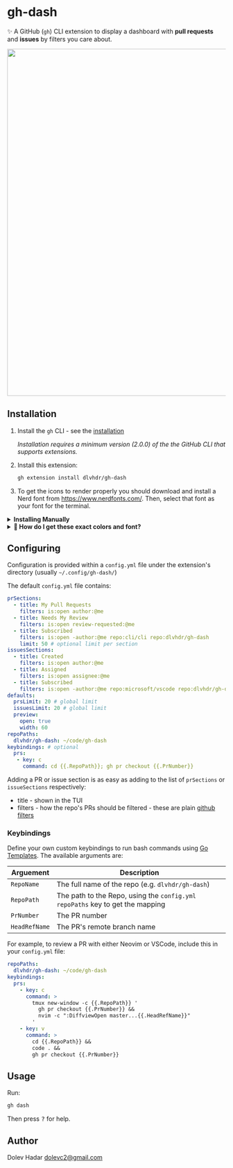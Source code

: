 # gh-dash

✨ A GitHub (`gh`) CLI extension to display a dashboard with **pull requests** and **issues** by filters you care about.

<img width="800px" src="https://raw.githubusercontent.com/dlvhdr/gh-prs/main/demo.gif" />

## Installation

1. Install the `gh` CLI - see the [installation](https://github.com/cli/cli#installation)
   
   _Installation requires a minimum version (2.0.0) of the the GitHub CLI that supports extensions._

2. Install this extension:

   ```sh
   gh extension install dlvhdr/gh-dash
   ```

3. To get the icons to render properly you should download and install a Nerd font from https://www.nerdfonts.com/.
   Then, select that font as your font for the terminal.

<details>
   <summary><strong>Installing Manually</strong></summary>

> If you want to install this extension **manually**, follow these steps:

1. Clone the repo

   ```bash
   # git
   git clone https://github.com/dlvhdr/gh-dash

   # GitHub CLI
   gh repo clone dlvhdr/gh-dash
   ```

2. Cd into it

   ```bash
   cd gh-dash
   ```

3. Install it locally
   ```bash
   gh extension install .
   ```
</details>

<details>
   <summary><strong>🌈 How do I get these exact colors and font?</strong></summary>
   
   > I'm using [Alacritty](https://github.com/alacritty/alacritty) with the [tokyonight theme](https://github.com/folke/tokyonight.nvim) and the [Fira Code](https://github.com/ryanoasis/nerd-fonts/tree/master/patched-fonts/FiraCode) Nerd Font.
   > For my full setup check out [my dotfiles](https://github.com/dlvhdr/dotfiles/blob/main/.config/alacritty/alacritty.yml).
</details>

## Configuring

Configuration is provided within a `config.yml` file under the extension's directory (usually `~/.config/gh-dash/`)

The default `config.yml` file contains:

```yml
prSections:
  - title: My Pull Requests
    filters: is:open author:@me
  - title: Needs My Review
    filters: is:open review-requested:@me
  - title: Subscribed
    filters: is:open -author:@me repo:cli/cli repo:dlvhdr/gh-dash
    limit: 50 # optional limit per section
issuesSections:
  - title: Created
    filters: is:open author:@me
  - title: Assigned
    filters: is:open assignee:@me
  - title: Subscribed
    filters: is:open -author:@me repo:microsoft/vscode repo:dlvhdr/gh-dash
defaults:
  prsLimit: 20 # global limit
  issuesLimit: 20 # global limit
  preview:
    open: true
    width: 60
repoPaths:
  dlvhdr/gh-dash: ~/code/gh-dash
keybindings: # optional
  prs:
   - key: c
     command: cd {{.RepoPath}}; gh pr checkout {{.PrNumber}}
```

Adding a PR or issue section is as easy as adding to the list of `prSections` or `issueSections` respectively:

- title - shown in the TUI
- filters - how the repo's PRs should be filtered - these are plain [github filters](https://docs.github.com/en/search-github/searching-on-github/searching-issues-and-pull-requests)

### Keybindings

Define your own custom keybindings to run bash commands using [Go Templates](https://pkg.go.dev/text/template).
The available arguments are:

| Arguement     | Description   |
| ------------- | ------------- |
| `RepoName`  | The full name of the repo (e.g. `dlvhdr/gh-dash`)  |
| `RepoPath`  | The path to the Repo, using the `config.yml` `repoPaths` key to get the mapping  |
| `PrNumber`  | The PR number  |
| `HeadRefName`  | The PR's remote branch name  |


For example, to review a PR with either Neovim or VSCode, include this in your `config.yml` file:

```yaml
repoPaths:
  dlvhdr/gh-dash: ~/code/gh-dash
keybindings:
  prs:
    - key: c
      command: >
        tmux new-window -c {{.RepoPath}} '
          gh pr checkout {{.PrNumber}} &&
          nvim -c ":DiffviewOpen master...{{.HeadRefName}}"
        '
    - key: v
      command: >
        cd {{.RepoPath}} &&
        code . &&
        gh pr checkout {{.PrNumber}}
```

## Usage

Run:

```sh
gh dash
```

Then press <kbd>?</kbd> for help.

## Author

Dolev Hadar dolevc2@gmail.com
